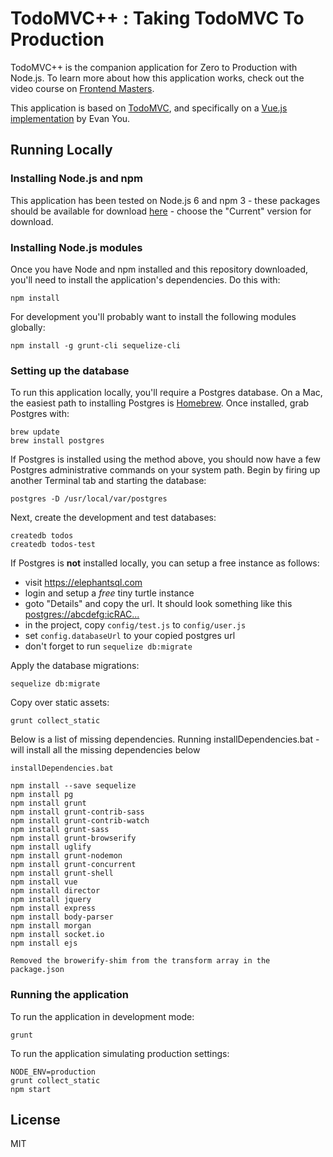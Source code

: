 # TodoMVC++ : Taking TodoMVC To Production

TodoMVC++ is the companion application for Zero to Production with Node.js.
To learn more about how this application works, check out the video course on 
[Frontend Masters](https://www.frontendmasters.com).

This application is based on [TodoMVC](http://todomvc.com/), and specifically
on a [Vue.js implementation](http://todomvc.com/examples/vue/) by Evan You.

## Running Locally

### Installing Node.js and npm

This application has been tested on Node.js 6 and npm 3 - these packages should
be available for download [here](https://nodejs.org/en/) - choose the "Current"
version for download.

### Installing Node.js modules

Once you have Node and npm installed and this repository downloaded, you'll need
to install the application's dependencies. Do this with:

    npm install

For development you'll probably want to install the following modules globally:

    npm install -g grunt-cli sequelize-cli

### Setting up the database

To run this application locally, you'll require a Postgres database. On a Mac,
the easiest path to installing Postgres is [Homebrew](http://brew.sh/). Once
installed, grab Postgres with:

    brew update
    brew install postgres

If Postgres is installed using the method above, you should now have a few 
Postgres administrative commands on your system path. Begin by firing up another
Terminal tab and starting the database:

    postgres -D /usr/local/var/postgres

Next, create the development and test databases:

    createdb todos
    createdb todos-test

If Postgres is **not** installed locally, you can setup a free instance as follows:
- visit https://elephantsql.com
- login and setup a *free* tiny turtle instance
- goto "Details" and copy the url. It should look something like this [postgres://abcdefg:icRAC...](https://customer.elephantsql.com/instance)
- in the project, copy `config/test.js` to `config/user.js`
- set `config.databaseUrl` to your copied postgres url
- don't forget to run `sequelize db:migrate` 

Apply the database migrations:

    sequelize db:migrate 
    
Copy over static assets:

    grunt collect_static

Below is a list of missing dependencies. Running installDependencies.bat - will install all the missing dependencies below

    installDependencies.bat 

    npm install --save sequelize
    npm install pg
    npm install grunt
    npm install grunt-contrib-sass
    npm install grunt-contrib-watch
    npm install grunt-sass
    npm install grunt-browserify
    npm install uglify
    npm install grunt-nodemon
    npm install grunt-concurrent
    npm install grunt-shell
    npm install vue
    npm install director
    npm install jquery
    npm install express
    npm install body-parser
    npm install morgan
    npm install socket.io
    npm install ejs

    Removed the browerify-shim from the transform array in the package.json

### Running the application

To run the application in development mode:

    grunt

To run the application simulating production settings:

    NODE_ENV=production
    grunt collect_static
    npm start

## License

MIT
    
